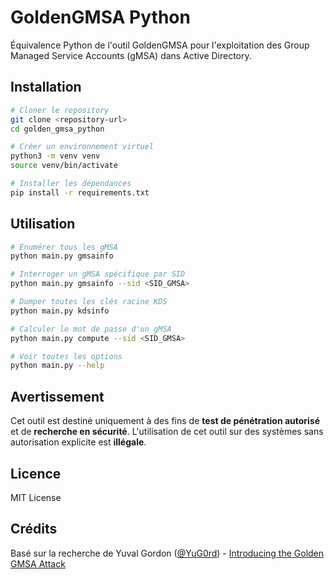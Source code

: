 # GoldenGMSA Python

Équivalence Python de l'outil GoldenGMSA pour l'exploitation des Group Managed Service Accounts (gMSA) dans Active Directory.

## Installation

```bash
# Cloner le repository
git clone <repository-url>
cd golden_gmsa_python

# Créer un environnement virtuel
python3 -m venv venv
source venv/bin/activate

# Installer les dépendances
pip install -r requirements.txt
```

## Utilisation

```bash
# Énumérer tous les gMSA
python main.py gmsainfo

# Interroger un gMSA spécifique par SID
python main.py gmsainfo --sid <SID_GMSA>

# Dumper toutes les clés racine KDS
python main.py kdsinfo

# Calculer le mot de passe d'un gMSA
python main.py compute --sid <SID_GMSA>

# Voir toutes les options
python main.py --help
```

## Avertissement

Cet outil est destiné uniquement à des fins de **test de pénétration autorisé** et de **recherche en sécurité**. L'utilisation de cet outil sur des systèmes sans autorisation explicite est **illégale**.

## Licence

MIT License

## Crédits

Basé sur la recherche de Yuval Gordon ([@YuG0rd](https://twitter.com/YuG0rd)) - [Introducing the Golden GMSA Attack](https://www.semperis.com/blog/golden-gmsa-attack/)
